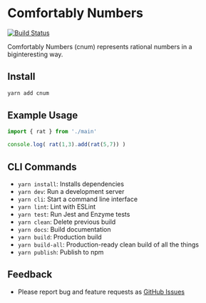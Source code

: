 # Comfortably Numbers

[![Build Status](https://github.com/acerix/cnum/workflows/build/badge.svg)](https://github.com/acerix/cnum/actions?query=workflow%3Abuild)

Comfortably Numbers (cnum) represents rational numbers in a biginteresting way.

## Install

```bash
yarn add cnum
```

## Example Usage

```typescript
import { rat } from './main'

console.log( rat(1,3).add(rat(5,7)) )
```

## CLI Commands

*   `yarn install`: Installs dependencies
*   `yarn dev`: Run a development server
*   `yarn cli`: Start a command line interface
*   `yarn lint`: Lint with ESLint
*   `yarn test`: Run Jest and Enzyme tests
*   `yarn clean`: Delete previous build
*   `yarn docs`: Build documentation
*   `yarn build`: Production build
*   `yarn build-all`: Production-ready clean build of all the things
*   `yarn publish`: Publish to npm

## Feedback

* Please report bug and feature requests as [GitHub Issues](https://github.com/acerix/cnum/issues)
